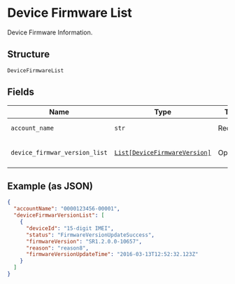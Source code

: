 
# Device Firmware List

Device Firmware Information.

## Structure

`DeviceFirmwareList`

## Fields

| Name | Type | Tags | Description |
|  --- | --- | --- | --- |
| `account_name` | `str` | Required | Account name. |
| `device_firmwar_version_list` | [`List[DeviceFirmwareVersion]`](../../doc/models/device-firmware-version.md) | Optional | List of device & firmware. |

## Example (as JSON)

```json
{
  "accountName": "0000123456-00001",
  "deviceFirmwarVersionList": [
    {
      "deviceId": "15-digit IMEI",
      "status": "FirmwareVersionUpdateSuccess",
      "firmwareVersion": "SR1.2.0.0-10657",
      "reason": "reason8",
      "firmwareVersionUpdateTime": "2016-03-13T12:52:32.123Z"
    }
  ]
}
```

